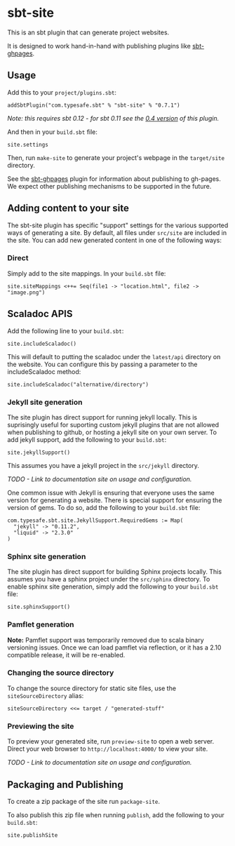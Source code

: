 # sbt-site #

This is an sbt plugin that can generate project websites.

It is designed to work hand-in-hand with publishing plugins like [sbt-ghpages].


## Usage ##

Add this to your `project/plugins.sbt`:

    addSbtPlugin("com.typesafe.sbt" % "sbt-site" % "0.7.1")

*Note: this requires sbt 0.12 - for sbt 0.11 see the [0.4 version][old] of this plugin.*

And then in your `build.sbt` file:

    site.settings

Then, run `make-site` to generate your project's webpage in the `target/site` directory.

See the [sbt-ghpages] plugin for information about publishing to gh-pages. We expect other
publishing mechanisms to be supported in the future.


## Adding content to your site ##

The sbt-site plugin has specific "support" settings for the various supported ways
of generating a site. By default, all files under `src/site` are included in the site.
You can add new generated content in one of the following ways:


### Direct ###

Simply add to the site mappings. In your `build.sbt` file:

    site.siteMappings <++= Seq(file1 -> "location.html", file2 -> "image.png")


## Scaladoc APIS ###

Add the following line to your `build.sbt`:

    site.includeScaladoc()

This will default to putting the scaladoc under the `latest/api` directory on the
website. You can configure this by passing a parameter to the includeScaladoc method:

    site.includeScaladoc("alternative/directory")


### Jekyll site generation ###

The site plugin has direct support for running jekyll locally.  This is suprisingly
useful for suporting custom jekyll plugins that are not allowed when publishing to
github, or hosting a jekyll site on your own server. To add jekyll support, add the
following to your `build.sbt`:

    site.jekyllSupport()

This assumes you have a jekyll project in the `src/jekyll` directory.

*TODO - Link to documentation site on usage and configuration.*

One common issue with Jekyll is ensuring that everyone uses the same version for
generating a website.  There is special support for ensuring the version of gems.
To do so, add the following to your `build.sbt` file:

    com.typesafe.sbt.site.JekyllSupport.RequiredGems := Map(
      "jekyll" -> "0.11.2",
      "liquid" -> "2.3.0"
    )


### Sphinx site generation ###

The site plugin has direct support for building Sphinx projects locally. This assumes
you have a sphinx project under the `src/sphinx` directory. To enable sphinx site
generation, simply add the following to your `build.sbt` file:

    site.sphinxSupport()


### Pamflet generation ###

**Note:** Pamflet support was temporarily removed due to scala binary versioning issues.
Once we can load pamflet via reflection, or it has a 2.10 compatible release, it will
be re-enabled.


### Changing the source directory ###

To change the source directory for static site files, use the `siteSourceDirectory` alias:

    siteSourceDirectory <<= target / "generated-stuff"


### Previewing the site ###

To preview your generated site, run `preview-site` to open a web server. Direct your
web browser to `http://localhost:4000/` to view your site.

*TODO - Link to documentation site on usage and configuration.*


## Packaging and Publishing ##

To create a zip package of the site run `package-site`.

To also publish this zip file when running `publish`, add the following to your `build.sbt`:

    site.publishSite


[old]: https://github.com/sbt/sbt-site/tree/0.4.0
[sbt-ghpages]: http://github.com/sbt/sbt-ghpages
[Pamflet]: http://pamflet.databinder.net
